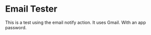 # Email Tester

This is a test using the email notify action.  It uses Gmail.  With an app password.
